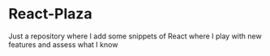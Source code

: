 # React-Plaza

Just a repository where I add some snippets of React where I play with new features and assess what I know  
